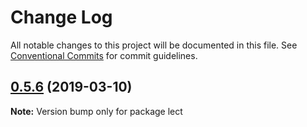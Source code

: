 # Change Log

All notable changes to this project will be documented in this file.
See [Conventional Commits](https://conventionalcommits.org) for commit guidelines.

## [0.5.6](https://gitlab.com/codsen/codsen/compare/lect@0.5.4...lect@0.5.6) (2019-03-10)

**Note:** Version bump only for package lect
